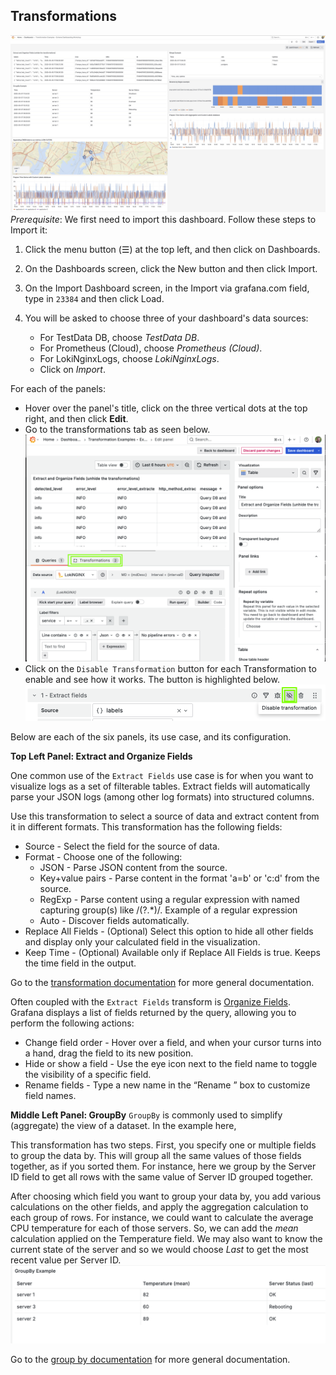 ## Transformations

![Transformation Examples](img/transforms.jpg)
*Prerequisite*: We first need to import this dashboard. Follow these steps to Import it:

1. Click the menu button (☰) at the top left, and then click on Dashboards.
2. On the Dashboards screen, click the New button and then click Import.
3. On the Import Dashboard screen, in the Import via grafana.com field, type in `23384` and then click Load.

4. You will be asked to choose three of your dashboard's data sources:
    - For TestData DB, choose *TestData DB*.
    - For Prometheus (Cloud), choose *Prometheus (Cloud)*.
    - For LokiNginxLogs, choose *LokiNginxLogs*.
    - Click on *Import*.

For each of the panels:
- Hover over the panel's title, click on the three vertical dots at the top right, and then click **Edit**.
- Go to the transformations tab as seen below.
![Transformations tab](./img/transformations-tab.png)
- Click on the `Disable Transformation` button for each Transformation to enable and see how it works.  The button is highlighted below. 
![Disable Transformation](./img/enable-transformation.png)

Below are each of the six panels, its use case, and its configuration.

**Top Left Panel: Extract and Organize Fields**

One common use of the `Extract Fields` use case is for when you want to visualize logs as a set of filterable tables. Extract fields will automatically parse your JSON logs (among other log formats) into structured columns.

Use this transformation to select a source of data and extract content from it in different formats. This transformation has the following fields:

  - Source - Select the field for the source of data.
  - Format - Choose one of the following:
    - JSON - Parse JSON content from the source.
    - Key+value pairs - Parse content in the format 'a=b' or 'c:d' from the source.
    - RegExp - Parse content using a regular expression with named capturing group(s) like /(?<NewField>.*)/. Example of a regular expression
    - Auto - Discover fields automatically.
  - Replace All Fields - (Optional) Select this option to hide all other fields and display only your calculated field in the visualization.
  - Keep Time - (Optional) Available only if Replace All Fields is true. Keeps the time field in the output.

Go to the [transformation documentation](https://grafana.com/docs/grafana/latest/panels-visualizations/query-transform-data/transform-data/?utm_source=grafana#extract-fields) for more general documentation.

Often coupled with the `Extract Fields` transform is [Organize Fields](https://grafana.com/docs/grafana/latest/panels-visualizations/query-transform-data/transform-data/?utm_source=grafana#organize-fields-by-name). Grafana displays a list of fields returned by the query, allowing you to perform the following actions:

- Change field order - Hover over a field, and when your cursor turns into a hand, drag the field to its new position.
- Hide or show a field - Use the eye icon next to the field name to toggle the visibility of a specific field.
- Rename fields - Type a new name in the “Rename ” box to customize field names.

**Middle Left Panel: GroupBy**
`GroupBy` is commonly used to simplify (aggregate) the view of a dataset.  In the example here,  

This transformation has two steps. First, you specify one or multiple fields to group the data by. This will group all the same values of those fields together, as if you sorted them. For instance, here we group by the Server ID field to get all rows with the same value of Server ID grouped together.

After choosing which field you want to group your data by, you add various calculations on the other fields, and apply the aggregation calculation to each group of rows. For instance, we could want to calculate the average CPU temperature for each of those servers. So, we can add the *mean* calculation applied on the Temperature field.  We may also want to know the current state of the server and so we would choose *Last* to get the most recent value per Server ID.
![Group By](./img/groupBy.png)

Go to the [group by documentation](https://grafana.com/docs/grafana/latest/panels-visualizations/query-transform-data/transform-data/#group-by) for more general documentation.

